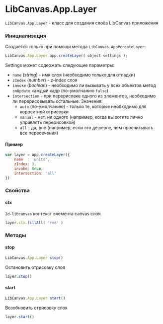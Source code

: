 LibCanvas.App.Layer
===================

`LibCanvas.App.Layer` - класс для создания слоёв LibCanvas приложения

### Инициализация

Создаётся только при помощи метода `LibCanvas.App#createLayer`:

```js
LibCanvas.App.Layer app.createLayer( object settings );
```

Settings может содержать следующие параметры:

* `name` (*string*) - имя слоя (необходимо только для отладки)
* `zIndex` (*number*) - z-index слоя
* `invoke` (*boolean*) - необходимо ли вызывать у всех объектов метод `onUpdate` каждый кадр (по-умолчанию `false`)
* `intersection` - при перерисовке одного из элементов, необходимо ли перерисовывать остальные. Значения:
  * `auto` (по-умолчанию) - только те, которые необходимо для корректной отрисовки
  * `manual` - нет, ни одного (например, когда вы хотите лично управлять перерисовкой)
  * `all` - да, все (например, если это дешевле, чем просчитывать все пересечения)

#### Пример

```js
var layer = app.createLayer({
	name  : 'units',
	zIndex: 3,
	invoke: true,
	intersection: 'all'
})
```

### Свойства

#### ctx

`2d-libcanvas` контекст элемента canvas слоя

```js
layer.ctx.fillAll( 'red' )
```

### Методы

#### stop

```js
LibCanvas.App.Layer stop()
```

Остановить отрисовку слоя

```js
layer.stop()
```

#### start

```js
LibCanvas.App.Layer start()
```

Возобновить отрисовку слоя

```js
layer.start()
```

